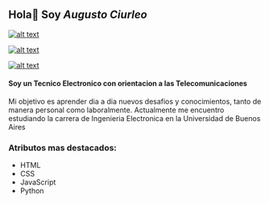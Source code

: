 ## Hola👋 Soy **_Augusto Ciurleo_**

[![alt text][logo1]](https://www.linkedin.com/in/ciurleoa98/) 

[![alt text][logo2]](https://api.whatsapp.com/send?phone=+5491157452801&text=Hola!%20Te%20hablo%20desde%20el%20enlace%20en%20tu%20perfil%20de%20GitHub) 

[![alt text][logo3]](mailto:ciurleoa98@gmail.com?Subject=Contacto%20desde%20perfil%20de%20GitHub)

[logo1]:https://raw.githubusercontent.com/Agas98/Agas98/master/img/linkedin.ico "Linkedin"
[logo2]:https://raw.githubusercontent.com/Agas98/Agas98/master/img/whatsapp.ico "WhatsApp"
[logo3]:https://raw.githubusercontent.com/Agas98/Agas98/master/img/gmail.ico "Gmail"

#### Soy un Tecnico Electronico con orientacion a las Telecomunicaciones
Mi objetivo es aprender dia a dia nuevos desafios y conocimientos, tanto de manera personal como laboralmente.
Actualmente me encuentro estudiando la carrera de Ingenieria Electronica en la Universidad de Buenos Aires

### Atributos mas destacados:
* HTML
* CSS
* JavaScript
* Python